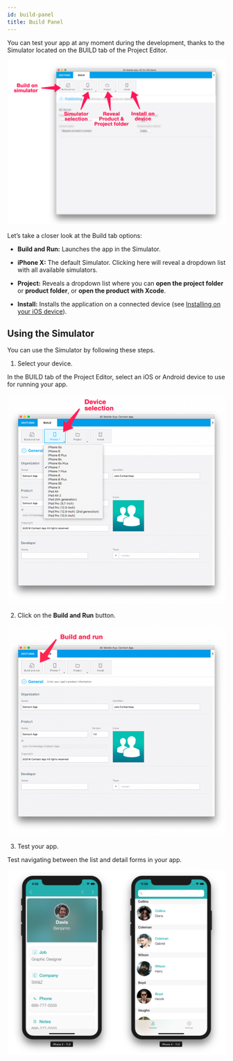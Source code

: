 ```yaml
---
id: build-panel
title: Build Panel
---
```


You can test your app at any moment during the development, thanks to the Simulator located on the BUILD tab of the Project Editor.

![BuildTab](img/Build-Tab-4D-for-iOS.png)


Let’s take a closer look at the Build tab options:

* **Build and Run:** Launches the app in the Simulator.

* **iPhone X:** The default Simulator. Clicking here will reveal a dropdown list with all available simulators.

* **Project:** Reveals a dropdown list where you can **open the project folder** or **product folder**, or **open the product with Xcode**.

* **Install:** Installs the application on a connected device (see [Installing on your iOS device](../deployment/testing-on-your-device)).


## Using the Simulator

You can use the Simulator by following these steps.

1. Select your device.

In the BUILD tab of  the Project Editor, select an iOS or Android device to use for running your app.

![Device selection](img/device-selection-4D-for-ios.png)

2. Click on the **Build and Run** button.

![Build and Run](img/build-and-run-4D-for-iOS.png)

3. Test your app.

Test navigating between the list and detail forms in your app.

![Test in Simulator](img/simulator-forms-4D-for-iOS.png) 
